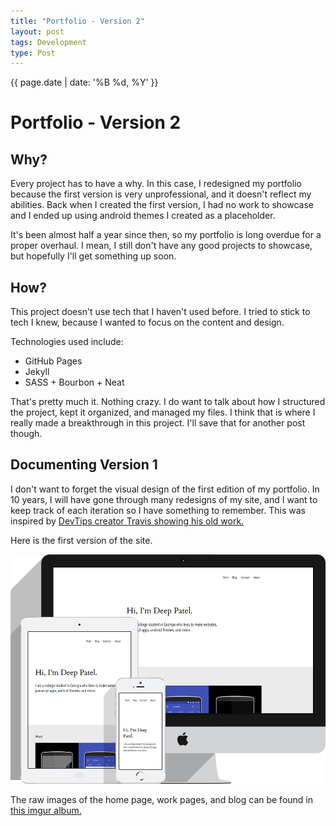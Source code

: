 ```yaml
---
title: "Portfolio - Version 2"
layout: post
tags: Development
type: Post
---
```



<p class="date">{{ page.date | date: '%B %d, %Y' }}</p>

# Portfolio - Version 2


## Why?

Every project has to have a why. In this case, I redesigned my portfolio because the first version is very unprofessional, and it doesn't reflect my abilities. Back when I created the first version, I had no work to showcase and I ended up using android themes I created as a placeholder.

It's been almost half a year since then, so my portfolio is long overdue for a proper overhaul. I mean, I still don't have any good projects to showcase, but hopefully I'll get something up soon.

## How?

This project doesn't use tech that I haven't used before. I tried to stick to tech I knew, because I wanted to focus on the content and design. 

Technologies used include:

* GitHub Pages
* Jekyll
* SASS + Bourbon + Neat

That's pretty much it. Nothing crazy. I do want to talk about how I structured the project, kept it organized, and managed my files. I think that is where I really made a breakthrough in this project. I'll save that for another post though.

## Documenting Version 1

I don't want to forget the visual design of the first edition of my portfolio. In 10 years, I will have gone through many redesigns of my site, and I want to keep track of each iteration so I have something to remember. This was inspired by [DevTips creator Travis showing his old work.](https://www.youtube.com/watch?v=QLbUzwxkwHA)

Here is the first version of the site. 

![The Home Page](/assets/articles/portfolio-version-2/home.png)


The raw images of the home page, work pages, and blog can be found in [this imgur album.](http://imgur.com/a/Qn453)